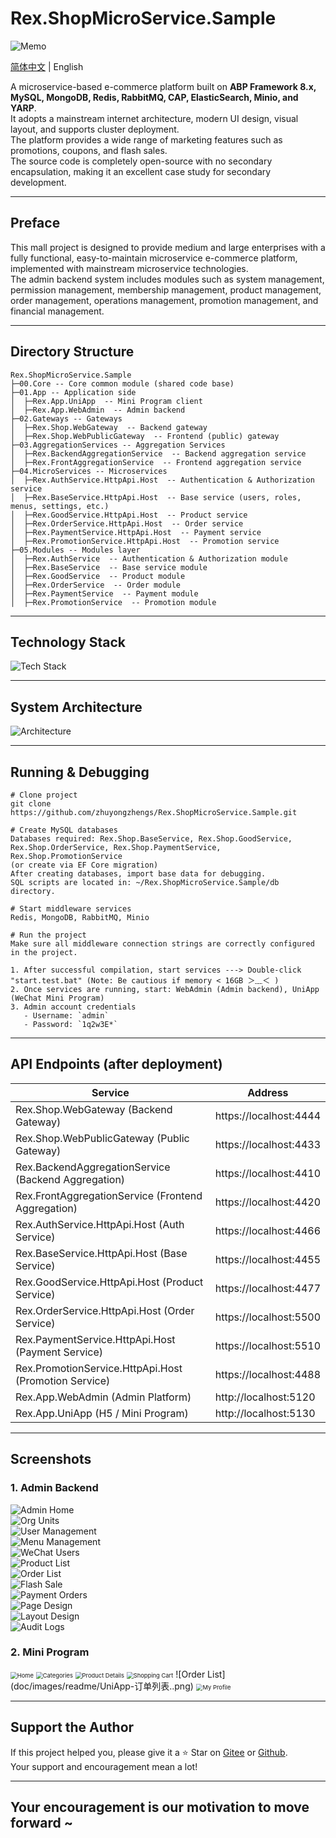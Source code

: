 # Rex.ShopMicroService.Sample

![Memo](doc/images/readme/rex-shop-memo.png)

[简体中文](./README.md) | English

A microservice-based e-commerce platform built on **ABP Framework 8.x, MySQL, MongoDB, Redis, RabbitMQ, CAP, ElasticSearch, Minio, and YARP**.  
It adopts a mainstream internet architecture, modern UI design, visual layout, and supports cluster deployment.  
The platform provides a wide range of marketing features such as promotions, coupons, and flash sales.  
The source code is completely open-source with no secondary encapsulation, making it an excellent case study for secondary development.

---

## Preface

This mall project is designed to provide medium and large enterprises with a fully functional, easy-to-maintain microservice e-commerce platform, implemented with mainstream microservice technologies.  
The admin backend system includes modules such as system management, permission management, membership management, product management, order management, operations management, promotion management, and financial management.

---

## Directory Structure

```
Rex.ShopMicroService.Sample
├─00.Core -- Core common module (shared code base)
├─01.App -- Application side
│  ├─Rex.App.UniApp  -- Mini Program client
│  ├─Rex.App.WebAdmin  -- Admin backend
├─02.Gateways -- Gateways
│  ├─Rex.Shop.WebGateway  -- Backend gateway
│  ├─Rex.Shop.WebPublicGateway  -- Frontend (public) gateway
├─03.AggregationServices -- Aggregation Services
│  ├─Rex.BackendAggregationService  -- Backend aggregation service
│  ├─Rex.FrontAggregationService  -- Frontend aggregation service
├─04.MicroServices -- Microservices
│  ├─Rex.AuthService.HttpApi.Host  -- Authentication & Authorization service
│  ├─Rex.BaseService.HttpApi.Host  -- Base service (users, roles, menus, settings, etc.)
│  ├─Rex.GoodService.HttpApi.Host  -- Product service
│  ├─Rex.OrderService.HttpApi.Host  -- Order service
│  ├─Rex.PaymentService.HttpApi.Host  -- Payment service
│  ├─Rex.PromotionService.HttpApi.Host  -- Promotion service
├─05.Modules -- Modules layer
│  ├─Rex.AuthService  -- Authentication & Authorization module
│  ├─Rex.BaseService  -- Base service module
│  ├─Rex.GoodService  -- Product module
│  ├─Rex.OrderService  -- Order module
│  ├─Rex.PaymentService  -- Payment module
│  ├─Rex.PromotionService  -- Promotion module
```

---

## Technology Stack

![Tech Stack](doc/images/readme/技术选型.png)

---

## System Architecture

![Architecture](doc/images/readme/架构图.png)

---

## Running & Debugging

```
# Clone project
git clone https://github.com/zhuyongzhengs/Rex.ShopMicroService.Sample.git

# Create MySQL databases
Databases required: Rex.Shop.BaseService, Rex.Shop.GoodService, Rex.Shop.OrderService, Rex.Shop.PaymentService, Rex.Shop.PromotionService  
(or create via EF Core migration)  
After creating databases, import base data for debugging.  
SQL scripts are located in: ~/Rex.ShopMicroService.Sample/db directory.

# Start middleware services
Redis, MongoDB, RabbitMQ, Minio

# Run the project
Make sure all middleware connection strings are correctly configured in the project.

1. After successful compilation, start services ---> Double-click "start.test.bat" (Note: Be cautious if memory < 16GB ＞﹏＜ )  
2. Once services are running, start: WebAdmin (Admin backend), UniApp (WeChat Mini Program)  
3. Admin account credentials  
   - Username: `admin`  
   - Password: `1q2w3E*`
```

---

## API Endpoints (after deployment)

| Service                                               | Address                |
| ----------------------------------------------------- | ---------------------- |
| Rex.Shop.WebGateway (Backend Gateway)                 | https://localhost:4444 |
| Rex.Shop.WebPublicGateway (Public Gateway)            | https://localhost:4433 |
| Rex.BackendAggregationService (Backend Aggregation)   | https://localhost:4410 |
| Rex.FrontAggregationService (Frontend Aggregation)    | https://localhost:4420 |
| Rex.AuthService.HttpApi.Host (Auth Service)           | https://localhost:4466 |
| Rex.BaseService.HttpApi.Host (Base Service)           | https://localhost:4455 |
| Rex.GoodService.HttpApi.Host (Product Service)        | https://localhost:4477 |
| Rex.OrderService.HttpApi.Host (Order Service)         | https://localhost:5500 |
| Rex.PaymentService.HttpApi.Host (Payment Service)     | https://localhost:5510 |
| Rex.PromotionService.HttpApi.Host (Promotion Service) | https://localhost:4488 |
| Rex.App.WebAdmin (Admin Platform)                     | http://localhost:5120  |
| Rex.App.UniApp (H5 / Mini Program)                    | http://localhost:5130  |

---

## Screenshots

### 1. Admin Backend

![Admin Home](doc/images/readme/WebAdmin-首页.png)  
![Org Units](doc/images/readme/WebAdmin-组织单元.png)  
![User Management](doc/images/readme/WebAdmin-用户管理.png)  
![Menu Management](doc/images/readme/WebAdmin-菜单管理.png)  
![WeChat Users](doc/images/readme/WebAdmin-微信用户.png)  
![Product List](doc/images/readme/WebAdmin-商品列表.png)  
![Order List](doc/images/readme/WebAdmin-订单列表.png)  
![Flash Sale](doc/images/readme/WebAdmin-商品秒杀.png)  
![Payment Orders](doc/images/readme/WebAdmin-支付单据.png)  
![Page Design](doc/images/readme/WebAdmin-页面设计.png)  
![Layout Design](doc/images/readme/WebAdmin-版面设计.png)  
![Audit Logs](doc/images/readme/WebAdmin-审计日志.png)  

### 2. Mini Program

<img title="" src="doc/images/readme/UniApp-首页.png" alt="Home" style="zoom:67%;">  
<img src="doc/images/readme/UniApp-分类.png" title="" alt="Categories" style="zoom:67%;">  
<img src="doc/images/readme/UniApp-商品详情.png" title="" alt="Product Details" style="zoom:67%;">  
<img src="doc/images/readme/UniApp-购物车.png" title="" alt="Shopping Cart" style="zoom:67%;">  
![Order List](doc/images/readme/UniApp-订单列表..png)  
<img src="doc/images/readme/UniApp-我的.png" title="" alt="My Profile" style="zoom:67%;">  

---

## Support the Author

If this project helped you, please give it a ⭐ Star on [Gitee](https://gitee.com/zhuyongzhengs/Rex.ShopMicroService.Sample)  or [Github](https://github.com/zhuyongzhengs/Rex.ShopMicroService.Sample).  
Your support and encouragement mean a lot!

---

## Your encouragement is our motivation to move forward ~

